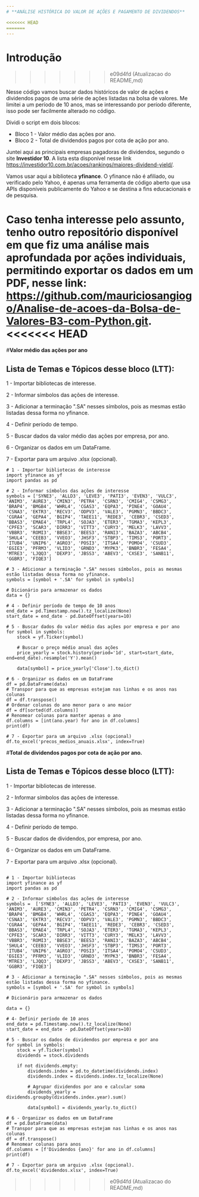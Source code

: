 ```yaml
---
# **ANÁLISE HISTÓRICA DO VALOR DE AÇÕES E PAGAMENTO DE DIVIDENDOS**

<<<<<<< HEAD
=======
---
```

# **Introdução**
>>>>>>> e09d4fd (Atualizacao do README,md)

Nesse código vamos buscar dados históricos de valor de ações e dividendos pagos de uma série de ações listadas na bolsa de valores. Me limitei a um período de 10 anos, mas se interessando por período diferente, isso pode ser facilmente alterado no código.

Dividi o script em dois blocos:

*   Bloco 1 - Valor médio das ações por ano.
*   Bloco 2 - Total de dividendos pagos por cota de ação por ano.


Juntei aqui as principais empresas pagadoras de dividendos, segundo o site **Investidor 10**. A lista esta disponível nesse link https://investidor10.com.br/acoes/rankings/maiores-dividend-yield/.


Vamos usar aqui a biblioteca **yfinance**. O yfinance não é afiliado, ou verificado pelo Yahoo, é apenas uma ferramenta de código aberto que usa APIs disponíveis publicamente do Yahoo e se destina a fins educacionais e de pesquisa.

Caso tenha interesse pelo assunto, tenho outro repositório disponível em que fiz uma análise mais aprofundada por ações individuais, permitindo exportar os dados em um PDF, nesse link: https://github.com/mauriciosangiogo/Analise-de-acoes-da-Bolsa-de-Valores-B3-com-Python.git.
<<<<<<< HEAD
=======


#**Valor médio das ações por ano**

## **Lista de Temas e Tópicos desse bloco (LTT):**

1 - Importar bibliotecas de interesse.

2 - Informar símbolos das ações de interesse.

3 - Adicionar a terminação ".SA" nesses símbolos, pois as mesmas estão listadas dessa forma no yfinance.

4 - Definir período de tempo.

5 - Buscar dados da valor médio das ações por empresa, por ano.

6 - Organizar os dados em um DataFrame.

7 - Exportar para um arquivo .xlsx (opcional).

```
# 1 - Importar bibliotecas de interesse
import yfinance as yf
import pandas as pd

# 2 - Informar símbolos das ações de interesse
symbols = ['SYNE3', 'ALLD3', 'LEVE3', 'PATI3', 'EVEN3', 'VULC3', 'ANIM3', 'AURE3', 'CMIN3', 'PETR4', 'CSRN3', 'CMIG4', 'CSMG3', 'BRAP4', 'BMGB4', 'WHRL4', 'CGAS3', 'EQPA3', 'PINE4', 'GOAU4', 'CSNA3', 'EKTR3', 'RECV3', 'ODPV3', 'VALE3', 'PGMN3', 'BBDC3', 'CGRA4', 'GEPA4', 'BGIP4', 'TAEE11', 'REDE3', 'CEBR3', 'CSED3', 'BBAS3', 'EMAE4', 'TRPL4', 'SOJA3', 'ETER3', 'TGMA3', 'KEPL3', 'CPFE3', 'SCAR3', 'DIRR3', 'VITT3', 'CURY3', 'MELK3', 'LAVV3', 'VBBR3', 'ROMI3', 'BBSE3', 'BEES3', 'RANI3', 'BAZA3', 'ABCB4', 'SHUL4', 'CEEB3', 'VVEO3', 'JHSF3', 'STBP3', 'TIMS3', 'PORT3', 'ITUB4', 'UNIP6', 'AGRO3', 'POSI3', 'ITSA4', 'POMO4', 'CSUD3', 'EGIE3', 'PFRM3', 'VLID3', 'GRND3', 'MYPK3', 'BNBR3', 'FESA4', 'MTRE3', 'LJQQ3', 'DEXP3', 'JBSS3', 'ABEV3', 'CXSE3', 'SANB11', 'GGBR3', 'FIQE3']

# 3 - Adicionar a terminação ".SA" nesses símbolos, pois as mesmas estão listadas dessa forma no yfinance.
symbols = [symbol + '.SA' for symbol in symbols]

# Dicionário para armazenar os dados
data = {}

# 4 - Definir período de tempo de 10 anos
end_date = pd.Timestamp.now().tz_localize(None)
start_date = end_date - pd.DateOffset(years=10)

# 5 - Buscar dados do valor médio das ações por empresa e por ano
for symbol in symbols:
    stock = yf.Ticker(symbol)

    # Buscar o preço médio anual das ações
    price_yearly = stock.history(period='1d', start=start_date, end=end_date).resample('Y').mean()

    data[symbol] = price_yearly['Close'].to_dict()

# 6 - Organizar os dados em um DataFrame
df = pd.DataFrame(data)
# Transpor para que as empresas estejam nas linhas e os anos nas colunas
df = df.transpose()
# Ordenar colunas do ano menor para o ano maior
df = df[sorted(df.columns)]
# Renomear colunas para manter apenas o ano
df.columns = [int(ano.year) for ano in df.columns]
print(df)

# 7 - Exportar para um arquivo .xlsx (opcional)
df.to_excel('precos_medios_anuais.xlsx', index=True)
```


#**Total de dividendos pagos por cota de ação por ano.**

## **Lista de Temas e Tópicos desse bloco (LTT):**

1 - Importar bibliotecas de interesse.

2 - Informar símbolos das ações de interesse.

3 - Adicionar a terminação ".SA" nesses símbolos, pois as mesmas estão listadas dessa forma no yfinance.

4 - Definir período de tempo.

5 - Buscar dados de dividendos, por empresa, por ano.

6 - Organizar os dados em um DataFrame.

7 - Exportar para um arquivo .xlsx (opcional).

```

# 1 - Importar bibliotecas
import yfinance as yf
import pandas as pd

# 2 - Informar símbolos das ações de interesse
symbols =  ['SYNE3', 'ALLD3', 'LEVE3', 'PATI3', 'EVEN3', 'VULC3', 'ANIM3', 'AURE3', 'CMIN3', 'PETR4', 'CSRN3', 'CMIG4', 'CSMG3', 'BRAP4', 'BMGB4', 'WHRL4', 'CGAS3', 'EQPA3', 'PINE4', 'GOAU4', 'CSNA3', 'EKTR3', 'RECV3', 'ODPV3', 'VALE3', 'PGMN3', 'BBDC3', 'CGRA4', 'GEPA4', 'BGIP4', 'TAEE11', 'REDE3', 'CEBR3', 'CSED3', 'BBAS3', 'EMAE4', 'TRPL4', 'SOJA3', 'ETER3', 'TGMA3', 'KEPL3', 'CPFE3', 'SCAR3', 'DIRR3', 'VITT3', 'CURY3', 'MELK3', 'LAVV3', 'VBBR3', 'ROMI3', 'BBSE3', 'BEES3', 'RANI3', 'BAZA3', 'ABCB4', 'SHUL4', 'CEEB3', 'VVEO3', 'JHSF3', 'STBP3', 'TIMS3', 'PORT3', 'ITUB4', 'UNIP6', 'AGRO3', 'POSI3', 'ITSA4', 'POMO4', 'CSUD3', 'EGIE3', 'PFRM3', 'VLID3', 'GRND3', 'MYPK3', 'BNBR3', 'FESA4', 'MTRE3', 'LJQQ3', 'DEXP3', 'JBSS3', 'ABEV3', 'CXSE3', 'SANB11', 'GGBR3', 'FIQE3']

# 3 - Adicionar a terminação ".SA" nesses símbolos, pois as mesmas estão listadas dessa forma no yfinance.
symbols = [symbol + '.SA' for symbol in symbols]

# Dicionário para armazenar os dados

data = {}

# 4- Definir período de 10 anos
end_date = pd.Timestamp.now().tz_localize(None)
start_date = end_date - pd.DateOffset(years=10)

# 5 - Buscar os dados de dividendos por empresa e por ano
for symbol in symbols:
    stock = yf.Ticker(symbol)
    dividends = stock.dividends

    if not dividends.empty:
        dividends.index = pd.to_datetime(dividends.index)
        dividends.index = dividends.index.tz_localize(None)

        # Agrupar dividendos por ano e calcular soma
        dividends_yearly = dividends.groupby(dividends.index.year).sum()

        data[symbol] = dividends_yearly.to_dict()

# 6 - Organizar os dados em um DataFrame
df = pd.DataFrame(data)
# Transpor para que as empresas estejam nas linhas e os anos nas colunas
df = df.transpose()
# Renomear colunas para anos
df.columns = [f'Dividendos {ano}' for ano in df.columns]
print(df)

# 7 - Exportar para um arquivo .xlsx (opcional).
df.to_excel('dividendos.xlsx', index=True)
```

>>>>>>> e09d4fd (Atualizacao do README,md)
